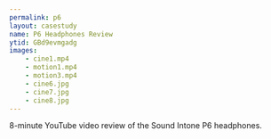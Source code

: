 ```yaml
---
permalink: p6
layout: casestudy
name: P6 Headphones Review
ytid: GBd9evmgadg
images:
    - cine1.mp4
    - motion1.mp4
    - motion3.mp4
    - cine6.jpg
    - cine7.jpg
    - cine8.jpg
---
```


8-minute YouTube video review of the Sound Intone P6 headphones.
